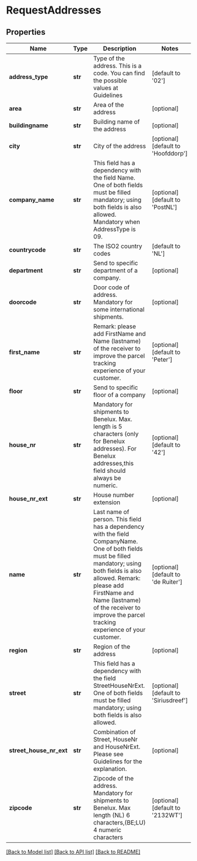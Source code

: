 # RequestAddresses

## Properties
Name | Type | Description | Notes
------------ | ------------- | ------------- | -------------
**address_type** | **str** | Type of the address. This is a code. You can find the possible values at Guidelines | [default to '02']
**area** | **str** | Area of the address | [optional] 
**buildingname** | **str** | Building name of the address | [optional] 
**city** | **str** | City of the address | [optional] [default to 'Hoofddorp']
**company_name** | **str** | This field has a dependency with the field Name. One of both fields must be filled mandatory; using both fields is also allowed. Mandatory when AddressType is 09. | [optional] [default to 'PostNL']
**countrycode** | **str** | The ISO2 country codes | [default to 'NL']
**department** | **str** | Send to specific department of a company.  | [optional] 
**doorcode** | **str** | Door code of address. Mandatory for some international shipments. | [optional] 
**first_name** | **str** | Remark: please add FirstName and Name (lastname) of the receiver to improve the parcel tracking experience of your customer.  | [optional] [default to 'Peter']
**floor** | **str** | Send to specific floor of a company | [optional] 
**house_nr** | **str** | Mandatory for shipments to Benelux. Max. length is 5 characters (only for Benelux addresses). For Benelux addresses,this field should always be numeric. | [optional] [default to '42']
**house_nr_ext** | **str** | House number extension  | [optional] 
**name** | **str** | Last name of person. This field has a dependency with the field CompanyName. One of both fields must be filled mandatory; using both fields is also allowed. Remark: please add FirstName and Name (lastname) of the receiver to improve the parcel tracking experience of your customer.  | [optional] [default to 'de Ruiter']
**region** | **str** | Region of the address | [optional] 
**street** | **str** | This field has a dependency with the field StreetHouseNrExt. One of both fields must be filled mandatory; using both fields is also allowed.  | [optional] [default to 'Siriusdreef']
**street_house_nr_ext** | **str** | Combination of Street, HouseNr and HouseNrExt. Please see Guidelines for the explanation. | [optional] 
**zipcode** | **str** | Zipcode of the address. Mandatory for shipments to Benelux. Max length (NL) 6 characters,(BE;LU) 4 numeric characters | [optional] [default to '2132WT']

[[Back to Model list]](../README.md#documentation-for-models) [[Back to API list]](../README.md#documentation-for-api-endpoints) [[Back to README]](../README.md)

